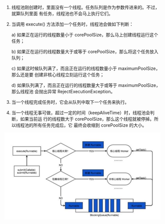 1. 线程池刚创建时，里面没有一个线程。任务队列是作为参数传进来的。不过，就算队列里面 有任务，线程池也不会马上执行它们。 

2. 当调用 execute() 方法添加一个任务时，线程池会做如下判断： 

   a) 如果正在运行的线程数量小于 corePoolSize，那么马上创建线程运行这个任务； 

   b) 如果正在运行的线程数量大于或等于 corePoolSize，那么将这个任务放入队列；

    c) 如果这时候队列满了，而且正在运行的线程数量小于 maximumPoolSize，那么还是要 创建非核心线程立刻运行这个任务； 

   d) 如果队列满了，而且正在运行的线程数量大于或等于 maximumPoolSize，那么线程池 会抛出异常 RejectExecutionException。 

3. 当一个线程完成任务时，它会从队列中取下一个任务来执行。 

4. 当一个线程无事可做，超过一定的时间（keepAliveTime）时，线程池会判断，如果当前运 行的线程数大于 corePoolSize，那么这个线程就被停掉。所以线程池的所有任务完成后，它 最终会收缩到 corePoolSize 的大小。 

![](assets\屏幕截图.jpg)